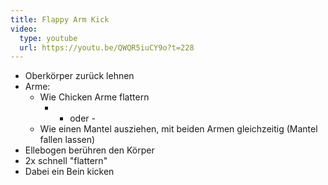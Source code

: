 ```yaml
---
title: Flappy Arm Kick
video:
  type: youtube
  url: https://youtu.be/QWQR5iuCY9o?t=228
---
```


- Oberkörper zurück lehnen
- Arme:
  - Wie Chicken Arme flattern
      - - oder -
  - Wie einen Mantel ausziehen, mit beiden Armen gleichzeitig (Mantel fallen
    lassen)
- Ellebogen berühren den Körper
- 2x schnell "flattern"
- Dabei ein Bein kicken
